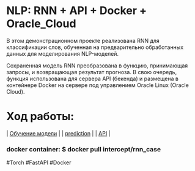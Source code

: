 # NLP: RNN + API + Docker + Oracle_Cloud

В этом демонстрационном проекте реализована RNN для классификации слов, обученная на предварительно
обработанных данных для моделирования NLP-моделей.

Сохраненная модель RNN преобразована в функцию, принимающая запросы, и возвращающая результат прогноза. 
В свою очередь, функция использована для сервера API (бекенда) и размещена в контейнерe Docker на сервере 
под управлением Oracle Linux (Oracle Cloud).

# Ход работы:

| [Обучение модели](https://github.com/loverberg/docker_session_rnn/blob/main/rnn_classification.ipynb)      |
| [prediction](https://github.com/loverberg/docker_session_rnn/blob/main/prediction.py)      |
| [API](https://github.com/loverberg/docker_session_rnn/blob/main/fast.py)      | 

### docker container: $ docker pull intercept/rnn_case

#Torch #FastAPI #Docker

